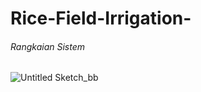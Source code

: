 # Rice-Field-Irrigation-

###### Rangkaian Sistem
![Untitled Sketch_bb](https://user-images.githubusercontent.com/49858542/178091215-a29dbfb5-e5a5-439c-9787-9ee9f5787fc7.png)
